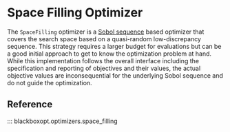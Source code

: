 # Space Filling Optimizer

The `SpaceFilling` optimizer is a
[Sobol sequence](https://en.wikipedia.org/wiki/Sobol_sequence) based optimizer that
covers the search space based on a quasi-random low-discrepancy sequence.
This strategy requires a larger budget for evaluations but can be a good initial
approach to get to know the optimization problem at hand.
While this implementation follows the overall interface including the specification and
reporting of objectives and their values, the actual objective values are
inconsequential for the underlying Sobol sequence and do not guide the optimization.

## Reference

::: blackboxopt.optimizers.space_filling
